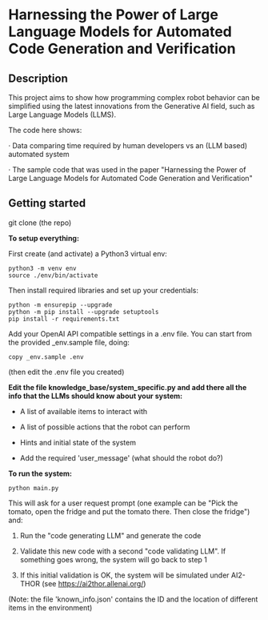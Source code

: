 
  

# Harnessing the Power of Large Language Models for Automated Code Generation and Verification

  
  

## Description

  

This project aims to show how programming complex robot behavior can be simplified using the latest innovations from the Generative AI field, such as Large Language Models (LLMS).

The code here shows:

· Data comparing time required by human developers vs an (LLM based) automated system

· The sample code that was used in the paper "Harnessing the Power of Large Language Models for Automated Code Generation and Verification"

  

## Getting started

  

git clone (the repo)

  

**To setup everything:**

First create (and activate) a Python3 virtual env:

    python3 -m venv env
    source ./env/bin/activate
    

Then install required libraries and set up your credentials:
    
	python -m ensurepip --upgrade
	python -m pip install --upgrade setuptools
    pip install -r requirements.txt

Add your OpenAI API compatible settings in a .env file. You can start from the provided _env.sample file, doing:

    copy _env.sample .env

(then edit the .env file you created)

**Edit the file knowledge_base/system_specific.py and add there all the info that the LLMs should know about your system:**
  

- A list of available items to interact with

- A list of possible actions that the robot can perform

- Hints and initial state of the system

- Add the required 'user_message' (what should the robot do?)

  

**To run the system:**

	python main.py

This will ask for a user request prompt (one example can be "Pick the tomato, open the fridge and put the tomato there. Then close the fridge")  and:

1. Run the "code generating LLM" and generate the code

2. Validate this new code with a second "code validating LLM". If something goes wrong, the system will go back to step 1

3. If this initial validation is OK, the system will be simulated under AI2-THOR (see https://ai2thor.allenai.org/)

  

(Note: the file 'known_info.json' contains the ID and the location of different items in the environment)